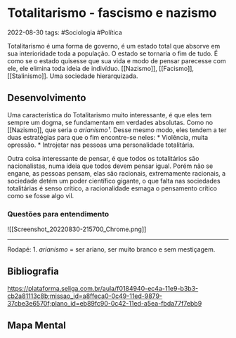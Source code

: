# Totalitarismo - fascismo e nazismo
2022-08-30
tags: #Sociologia #Política

Totalitarismo é uma forma de governo, é um estado total que absorve em sua interioridade toda a população. O estado se tornaria o fim de tudo. É como se o estado quisesse que sua vida e modo de pensar parecesse com ele, ele elimina toda ideia de indivíduo. [[Nazismo]], [[Facismo]], [[Stalinismo]]. Uma sociedade hierarquizada.

## Desenvolvimento

Uma característica do Totalitarismo muito interessante, é que eles tem sempre um dogma, se fundamentam em verdades absolutas. Como no [[Nazismo]], que seria o *arianismo¹*.
Desse mesmo modo, eles tendem a ter duas estratégias para que o fim encontre-se neles: 
     * Violência, muita opressão.
     * Introjetar nas pessoas uma personalidade totalitária.

Outra coisa interessante de pensar, é que todos os totalitários são nacionalistas, numa ideia que todos devem pensar igual. Porém não se engane, as pessoas pensam, elas são racionais, extremamente racionais, a sociedade detém um poder científico gigante, o que falta nas sociedades totalitárias é senso crítico, a racionalidade esmaga o pensamento crítico como se fosse algo vil.

### Questões para entendimento

![[Screenshot_20220830-215700_Chrome.png]]

-----------------------------------------------
Rodapé: 1. *arianismo* = ser ariano, ser muito branco e sem mestiçagem.

## Bibliografia
https://plataforma.seliga.com.br/aula/f0184940-ec4a-11e9-b3b3-cb2a81113c8b;missao_id=a8ffeca0-0c49-11ed-9879-37cbe3e6570f;plano_id=eb89fc90-0c42-11ed-a5ea-fbda77f7ebb9

## Mapa Mental